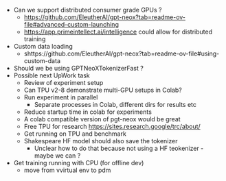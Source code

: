 - Can we support distributed consumer grade GPUs ?
  - https://github.com/EleutherAI/gpt-neox?tab=readme-ov-file#advanced-custom-launching
  - https://app.primeintellect.ai/intelligence could allow for distributed training
- Custom data loading
  - shttps://github.com/EleutherAI/gpt-neox?tab=readme-ov-file#using-custom-data
- Should we be using GPTNeoXTokenizerFast ?
- Possible next UpWork task
  - Review of experiment setup
  - Can TPU v2-8 demonstrate multi-GPU setups in Colab?
  - Run experiment in parallel
    - Separate processes in Colab, different dirs for results etc
  - Reduce startup time in colab for experiments
  - A colab compatible version of pgt-neox would be great
  - Free TPU for research https://sites.research.google/trc/about/
   - Get running on TPU and benchmark
  - Shakespeare HF model should also save the tokenizer
    - Unclear how to do that because not using a HF teokenizer - maybe we can ?
- Get training running with CPU (for offline dev)
  - move from vvirtual env to pdm